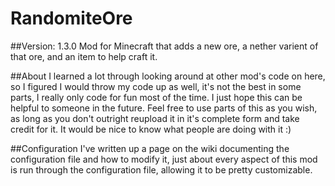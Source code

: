 # RandomiteOre
##Version: 1.3.0
Mod for Minecraft that adds a new ore, a nether varient of that ore, and an item to help craft it.

##About
I learned a lot through looking around at other mod's code on here, so I figured I would throw my code up as well, it's not the best in some parts, I really only code for fun most of the time. I just hope this can be helpful to someone in the future.
Feel free to use parts of this as you wish, as long as you don't outright reupload it in it's complete form and take credit for it.
It would be nice to know what people are doing with it :)

##Configuration
I've written up a page on the wiki documenting the configuration file and how to modify it, just about every aspect of this mod is run through the configuration file, allowing it to be pretty customizable.
